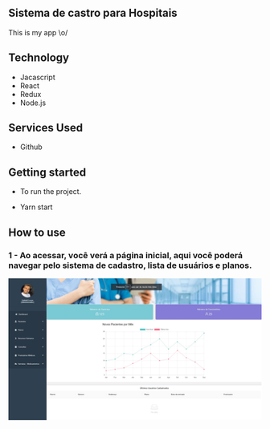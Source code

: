 ## Sistema de castro para Hospitais
This is my app \o/ 

## Technology 

* Jacascript
* React
* Redux
* Node.js

## Services Used
* Github

## Getting started
  
* To run the project.
- Yarn start

## How to use

### 1 - Ao acessar, você verá a página inicial, aqui você poderá navegar pelo sistema de cadastro, lista de usuários e planos.

![Homepage image](https://github.com/kiondartel/Hospital_system/blob/main/public/readme.jpg)


